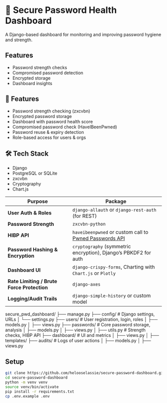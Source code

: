 # 🔐 Secure Password Health Dashboard

A Django-based dashboard for monitoring and improving password hygiene and strength.

## Features
- Password strength checks
- Compromised password detection
- Encrypted storage
- Dashboard insights

## 🚀 Features
- Password strength checking (zxcvbn)
- Encrypted password storage
- Dashboard with password health score
- Compromised password check (HaveIBeenPwned)
- Password reuse & expiry detection
- Role-based access for users & orgs

## 🛠️ Tech Stack
- Django
- PostgreSQL or SQLite
- zxcvbn
- Cryptography
- Chart.js

| Purpose                                    | Package                                                                                     |
| ------------------------------------------ | ------------------------------------------------------------------------------------------- |
| **User Auth & Roles**                      | `django-allauth` or `django-rest-auth` (for REST)                                           |
| **Password Strength**                      | `zxcvbn-python`                                                                             |
| **HIBP API**                               | `haveibeenpwned` or custom call to [Pwned Passwords API](https://haveibeenpwned.com/API/v3) |
| **Password Hashing & Encryption**          | `cryptography` (symmetric encryption), Django’s PBKDF2 for auth                             |
| **Dashboard UI**                           | `django-crispy-forms`, Charting with `Chart.js` or `Plotly`                                 |
| **Rate Limiting / Brute Force Protection** | `django-axes`                                                                               |
| **Logging/Audit Trails**                   | `django-simple-history` or custom model                                                     |
secure_pwd_dashboard/
├── manage.py
├── config/                  # Django settings, URLs
│   └── settings.py
├── users/                   # User registration, login, roles
│   ├── models.py
│   ├── views.py
├── passwords/               # Core password storage, analysis
│   ├── models.py
│   ├── views.py
│   ├── utils.py             # Strength checks, HIBP API
├── dashboard/               # UI and metrics
│   ├── views.py
│   ├── templates/
├── audits/                  # Logs of user actions
│   ├── models.py
│   ├── views.py


## Setup
```bash
git clone https://github.com/helooselassie/secure-password-dashboard.git
cd secure-password-dashboard
python -m venv venv
source venv/bin/activate
pip install -r requirements.txt
cp .env.example .env

